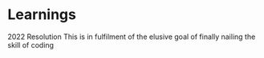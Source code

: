 # Learnings
2022 Resolution
This is in fulfilment of the elusive goal of finally nailing the skill of coding 

